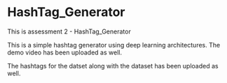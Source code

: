 # HashTag_Generator
This is assessment 2 - HashTag_Generator

This is a simple hashtag generator using deep learning architectures.
The demo video has been uploaded as well.

The hashtags for the datset along with the dataset has been uploaded as well.
